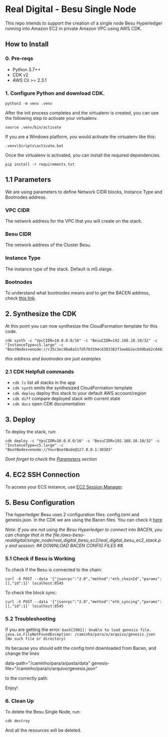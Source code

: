
# Real Digital - Besu Single Node 

This repo intends to support the creation of a single node Besu Hyperledger running into Amazon EC2 in private Amazon VPC using AWS CDK.


## How to Install 

### 0. Pre-reqs

- Python 3.7++
- CDK v2 
- AWS Cli >= 2.3.1


### 1. Configure Python and download CDK. 
```
python3 -m venv .venv
```

After the init process completes and the virtualenv is created, you can use the following
step to activate your virtualenv.

```
source .venv/bin/activate
```

If you are a Windows platform, you would activate the virtualenv like this:

```
.venv\Scripts\activate.bat
```

Once the virtualenv is activated, you can install the required dependencies.

```
pip install -r requirements.txt
```

## 1.1 Parameters
We are using parameters to define Network CIDR blocks, Instance Type and Bootnodes address. 

### VPC CIDR
The network address for the VPC that you will create on the stack.

### Besu CIDR
The network address of the Cluster Besu.

### Instance Type
The instance type of the stack. Default is m5.xlarge.

### Bootnodes 
To understand what bootnodes means and to get the BACEN address, check [this link](https://github.com/bacen/pilotord-kit-onboarding/blob/main/ingresso.md#discovery-bootnode).

## 2. Synthesize the CDK 

At this point you can now synthesize the CloudFormation template for this code.

```
cdk synth -c "VpcCIDR=10.0.0.0/16" -c "BesuCIDR=192.168.10.10/32" -c "InstanceType=c5.large" -c "BootNodes=enode://c35c3ec90a8a51fd5703594c6303382f3ae6b2ecb99bab2c04b3794f2bc3fc2631dabb0c08af795787a6c004d8f532230ae6e9925cbbefb0b28b79295d615f@127.0.0.1:30303"
```

*this address and bootnodes are just examples*

### 2.1  CDK Helpfull commands

 * `cdk ls`          list all stacks in the app
 * `cdk synth`       emits the synthesized CloudFormation template
 * `cdk deploy`      deploy this stack to your default AWS account/region
 * `cdk diff`        compare deployed stack with current state
 * `cdk docs`        open CDK documentation


## 3. Deploy 

To deploy the stack, run: 

`cdk deploy -c "VpcCIDR=10.0.0.0/16" -c "BesuCIDR=192.168.10.10/32" -c "InstanceType=c5.large" -c "BootNodes=enode://YourBootNode@127.0.0.1:30303"` 

*Dont forget to check the [Parameters](#parameters) section*

## 4. EC2 SSH Connection

To access your ECS instance, use [EC2 Session Manager](https://repost.aws/knowledge-center/ec2-systems-manager-vpc-endpoints).


## 5. Besu Configuration

The hyperledger Besu uses 2 configuration files: config.toml and genesis.json. In the CDK we are using the Bacen files. You can check it [here](https://github.com/bacen/pilotord-kit-onboarding/blob/main/ingresso.md#configura%C3%A7%C3%A3o-do-n%C3%B3-do-participante)

*Note: If you are not using the Besu Hyperledger to connect into BACEN, you can change that in the file:/aws-besu-realdigital/single_node/real_digital_besu_ec2/real_digital_besu_ec2_stack.py and session: ## DOWNLOAD BACEN CONFIG FILES ##.*


### 5.1 Check if Besu is Working

To check if the Besu is connected to the chain: 

`curl -X POST --data '{"jsonrpc":"2.0","method":"eth_chainId","params":[],"id":1}' localhost:8545`

To check the block sync: 

`curl -X POST --data '{"jsonrpc":"2.0","method":"eth_syncing","params":[],"id":1}' localhost:8545`

### 5.2 Troubleshooting

If you are getting the error: 
`bash[2901]: Unable to load genesis file. java.io.FileNotFoundException: /caminho/para/o/arquivo/genesis.json (No such file or directory)` 

Its because you should edit the config.toml downloaded from Bacen, and change the lines

data-path="/caminho/para/a/pasta/data"
genesis-file="/caminho/para/o/arquivo/genesis.json"

to the correctly path. 

Enjoy!

### 6. Clean Up

To delete the Besu Single Node, run: 

`cdk destroy`

And all the resources will be deleted. 

